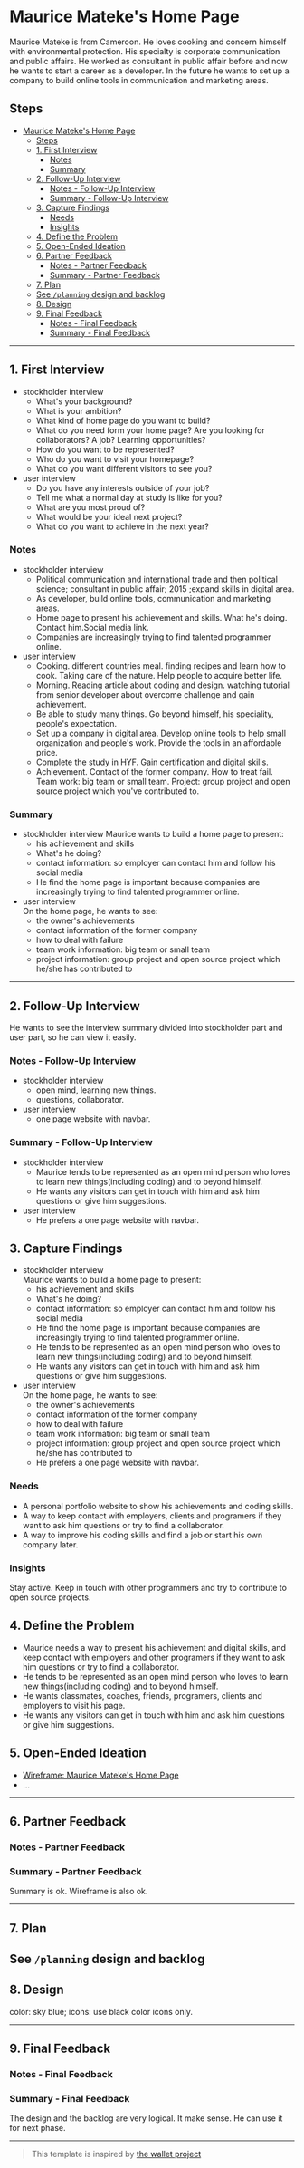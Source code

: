 # Maurice Mateke's Home Page

<!-- introduce your interviewee -->

Maurice Mateke is from Cameroon. He loves cooking and concern himself with
environmental protection. His specialty is corporate communication and public
affairs. He worked as consultant in public affair before and now he wants to
start a career as a developer. In the future he wants to set up a company to
build online tools in communication and marketing areas.

## Steps

- [Maurice Mateke's Home Page](#maurice-matekes-home-page)
  - [Steps](#steps)
  - [1. First Interview](#1-first-interview)
    - [Notes](#notes)
    - [Summary](#summary)
  - [2. Follow-Up Interview](#2-follow-up-interview)
    - [Notes - Follow-Up Interview](#notes---follow-up-interview)
    - [Summary - Follow-Up Interview](#summary---follow-up-interview)
  - [3. Capture Findings](#3-capture-findings)
    - [Needs](#needs)
    - [Insights](#insights)
  - [4. Define the Problem](#4-define-the-problem)
  - [5. Open-Ended Ideation](#5-open-ended-ideation)
  - [6. Partner Feedback](#6-partner-feedback)
    - [Notes - Partner Feedback](#notes---partner-feedback)
    - [Summary - Partner Feedback](#summary---partner-feedback)
  - [7. Plan](#7-plan)
  - [See `/planning` design and backlog](#see-planning-design-and-backlog)
  - [8. Design](#8-design)
  - [9. Final Feedback](#9-final-feedback)
    - [Notes - Final Feedback](#notes---final-feedback)
    - [Summary - Final Feedback](#summary---final-feedback)

---

## 1. First Interview

<!--
  Take a few minutes getting to know your partner and their ambitions. Ask questions about:

  - Their background (Professional, programming, personal)
  - Their ambitions (Professional, programming, personal)
  - Outside interests (For tying into a personal statement)
  - And much more ... listen to your partner and ask questions about what they tell you.

  The best way to do your interview is with a lot of `why?`. Start your interview with one or two open-ended questions and follow up with a lot of `why?`, this gives your partner the chance to really explain themselves instead of just answering your questions. You might find that they even learn something about themselves!
-->

- stockholder interview
  - What's your background?
  - What is your ambition?
  - What kind of home page do you want to build?
  - What do you need form your home page? Are you looking for collaborators? A
    job? Learning opportunities?
  - How do you want to be represented?
  - Who do you want to visit your homepage?
  - What do you want different visitors to see you?
- user interview
  - Do you have any interests outside of your job?
  - Tell me what a normal day at study is like for you?
  - What are you most proud of?
  - What would be your ideal next project?
  - What do you want to achieve in the next year?

### Notes

<!-- Notes you took during the interview. -->

- stockholder interview
  - Political communication and international trade and then political science;
    consultant in public affair; 2015 ;expand skills in digital area.
  - As developer, build online tools, communication and marketing areas.
  - Home page to present his achievement and skills. What he's doing. Contact
    him.Social media link.
  - Companies are increasingly trying to find talented programmer online.
- user interview
  - Cooking. different countries meal. finding recipes and learn how to cook.
    Taking care of the nature. Help people to acquire better life.
  - Morning. Reading article about coding and design. watching tutorial from
    senior developer about overcome challenge and gain achievement.
  - Be able to study many things. Go beyond himself, his speciality, people's
    expectation.
  - Set up a company in digital area. Develop online tools to help small
    organization and people's work. Provide the tools in an affordable price.
  - Complete the study in HYF. Gain certification and digital skills.
  - Achievement. Contact of the former company. How to treat fail. Team work:
    big team or small team. Project: group project and open source project which
    you've contributed to.

### Summary

<!-- Consolidate your notes into a few sentences. Do your best to express what your partner was trying to say, not what you learned from them. -->

- stockholder interview Maurice wants to build a home page to present:
  - his achievement and skills
  - What's he doing?
  - contact information: so employer can contact him and follow his social media
  - He find the home page is important because companies are increasingly trying
    to find talented programmer online.
- user interview  
  On the home page, he wants to see:
  - the owner's achievements
  - contact information of the former company
  - how to deal with failure
  - team work information: big team or small team
  - project information: group project and open source project which he/she has
    contributed to

---

## 2. Follow-Up Interview

<!--
  In this follow up interview you will present to your partner a summary of your first interview. You will do your best effort to understand, rephrase, and communicate your partners needs back to them. Take this chance to listen for their feedback on how well you understand their situation. Update your notes accordingly
-->

He wants to see the interview summary divided into stockholder part and user
part, so he can view it easily.

### Notes - Follow-Up Interview

- stockholder interview
  - open mind, learning new things.
  - questions, collaborator.
- user interview
  - one page website with navbar.

### Summary - Follow-Up Interview

- stockholder interview
  - Maurice tends to be represented as an open mind person who loves to learn
    new things(including coding) and to beyond himself.
  - He wants any visitors can get in touch with him and ask him questions or
    give him suggestions.
- user interview
  - He prefers a one page website with navbar.

## 3. Capture Findings

<!-- Take some time to consolidate & summarize what you learned in the previous two interviews. -->

- stockholder interview  
  Maurice wants to build a home page to present:
  - his achievement and skills
  - What's he doing?
  - contact information: so employer can contact him and follow his social media
  - He find the home page is important because companies are increasingly trying
    to find talented programmer online.
  - He tends to be represented as an open mind person who loves to learn new
    things(including coding) and to beyond himself.
  - He wants any visitors can get in touch with him and ask him questions or
    give him suggestions.
- user interview  
  On the home page, he wants to see:
  - the owner's achievements
  - contact information of the former company
  - how to deal with failure
  - team work information: big team or small team
  - project information: group project and open source project which he/she has
    contributed to
  - He prefers a one page website with navbar.

### Needs

<!-- What exactly does your partner need from their home page? Are they looking for collaborators? A job?Learning opportunities? Or something you never expected? -->

- A personal portfolio website to show his achievements and coding skills.
- A way to keep contact with employers, clients and programers if they want to
  ask him questions or try to find a collaborator.
- A way to improve his coding skills and find a job or start his own company
  later.

### Insights

<!-- New learnings about your partner to use in your design -->

Stay active. Keep in touch with other programmers and try to contribute to open
source projects.

## 4. Define the Problem

<!--
  In your own words describe:

  - Why does your partner need this home page?
  - How do they want to be represented?
  - Who do they want to visit their page?
  - What do they want different visitors to see them?

  A useful format:

  - _partner's name_ needs a way to _?_.
    - Unexpectedly, in their world, _?_.
-->

- Maurice needs a way to present his achievement and digital skills, and keep
  contact with employers and other programers if they want to ask him questions
  or try to find a collaborator.
- He tends to be represented as an open mind person who loves to learn new
  things(including coding) and to beyond himself.
- He wants classmates, coaches, friends, programers, clients and employers to
  visit his page.
- He wants any visitors can get in touch with him and ask him questions or give
  him suggestions.

## 5. Open-Ended Ideation

<!--
  Sketch up a few wireframes for your partner's home page with no regard for your their programming ability, time constraints, technical constraints, or any other practical considerations.
  How are the designs different? How does each one serve your partner differently?
-->

- [Wireframe: Maurice Mateke's Home Page](https://excalidraw.com/#json=k878kPJM9jIZECqMw0R3z,mhFdvxCshTc-WV9E7Ph7rw)
- ...

---

## 6. Partner Feedback

<!-- Discuss your ideas with your partner. lots of `why?`. -->

### Notes - Partner Feedback

### Summary - Partner Feedback

Summary is ok. Wireframe is also ok.

---

## 7. Plan

<!-- With your partner, come up with a Backlog and Wireframe for their Home page -->

## See `/planning` design and backlog

## 8. Design

<!-- Propose an Atomic Design for your partner's home page. This could include a color palate, button designs, icons, ... -->

color: sky blue; icons: use black color icons only.

---

## 9. Final Feedback

<!--
  The Design Process is never finished!

  After you've finished the Plan & Design ask your partner for feedback. In a professional setting this would be the beginning of a whole new development cycle.
-->

### Notes - Final Feedback

### Summary - Final Feedback

The design and the backlog are very logical. It make sense. He can use it for
next phase.

---

> This template is inspired by
> [the wallet project](https://dschool-old.stanford.edu/sandbox/groups/designresources/wiki/4dbb2/attachments/e1005/TheWalletProjectB%26W2012.pdf?sessionID=8af88fee76ecd1fb7879c915073461486c425622)

